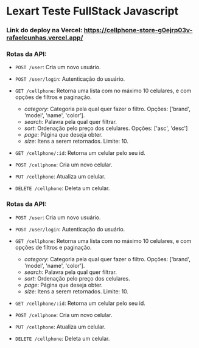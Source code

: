 # Lexart Teste FullStack Javascript

### Link do deploy na Vercel: https://cellphone-store-g0ejrp03v-rafaelcunhas.vercel.app/

### Rotas da API:

- `POST /user`: Cria um novo usuário.

- `POST /user/login`: Autenticação do usuário.

- `GET /cellphone`: Retorna uma lista com no máximo 10 celulares, e com opções de filtros e paginação.

  - _category_: Categoria pela qual quer fazer o filtro. Opções: ['brand', 'model', 'name', 'color'].
  - _search_: Palavra pela qual quer filtrar.
  - _sort_: Ordenação pelo preço dos celulares. Opções: ['asc', 'desc']
  - _page_: Página que deseja obter.
  - _size_: Itens a serem retornados. Limite: 10.

- `GET /cellphone/:id`: Retorna um celular pelo seu id.

- `POST /cellphone`: Cria um novo celular.

- `PUT /cellphone`: Atualiza um celular.

- `DELETE /cellphone`: Deleta um celular.

### Rotas da API:

- `POST /user`: Cria um novo usuário.

- `POST /user/login`: Autenticação do usuário.

- `GET /cellphone`: Retorna uma lista com no máximo 10 celulares, e com opções de filtros e paginação.

  - _category_: Categoria pela qual quer fazer o filtro. Opções: ['brand', 'model', 'name', 'color'].
  - _search_: Palavra pela qual quer filtrar.
  - _sort_: Ordenação pelo preço dos celulares.
  - _page_: Página que deseja obter.
  - _size_: Itens a serem retornados. Limite: 10.

- `GET /cellphone/:id`: Retorna um celular pelo seu id.

- `POST /cellphone`: Cria um novo celular.

- `PUT /cellphone`: Atualiza um celular.

- `DELETE /cellphone`: Deleta um celular.
